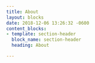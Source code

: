 ```yaml
---
title: About
layout: blocks
date: 2018-12-06 13:26:32 -0600
content_blocks:
- template: section-header
  block_name: section-header
  heading: About

---
```

